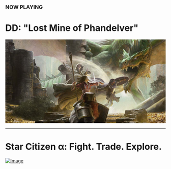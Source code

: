 ### NOW PLAYING

# D<i class="fab fa-d-and-d"></i>D: "Lost Mine of Phandelver"

<a class="featured" href="/campaign">![Image](/dnd-5e-phandelver-carousel.png)</a>

---

# Star Citizen &alpha;: Fight. Trade. Explore.

<a class="featured" href="/star-citizen">![Image](/assets/img/starcitizen-alpha-carousel.png)</a>
